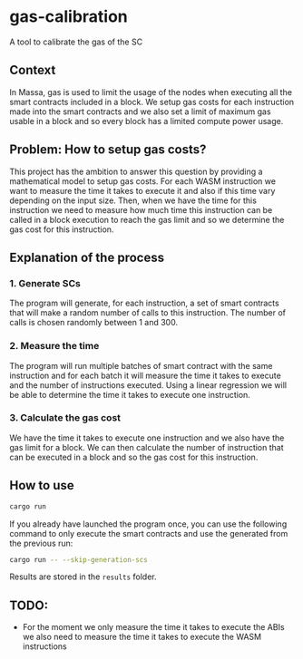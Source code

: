 # gas-calibration
A tool to calibrate the gas of the SC

## Context

In Massa, gas is used to limit the usage of the nodes when executing all the smart contracts included in a block. We setup gas costs for each instruction made into the smart contracts and we also set a limit of maximum gas usable in a block and so every block has a limited compute power usage.

## Problem: How to setup gas costs?

This project has the ambition to answer this question by providing a mathematical model to setup gas costs.
For each WASM instruction we want to measure the time it takes to execute it and also if this time vary depending on the input size. Then, when we have the time for this instruction we need to measure how much time this instruction can be called in a block execution to reach the gas limit and so we determine the gas cost for this instruction.

## Explanation of the process

### 1. Generate SCs

The program will generate, for each instruction, a set of smart contracts that will make a random number of calls to this instruction. The number of calls is chosen randomly between 1 and 300.

### 2. Measure the time

The program will run multiple batches of smart contract with the same instruction and for each batch it will measure the time it takes to execute and the number of instructions executed. Using a linear regression we will be able to determine the time it takes to execute one instruction.

### 3. Calculate the gas cost

We have the time it takes to execute one instruction and we also have the gas limit for a block. We can then calculate the number of instruction that can be executed in a block and so the gas cost for this instruction.


## How to use

```bash
cargo run
```

If you already have launched the program once, you can use the following command to only execute the smart contracts and use the generated from the previous run:

```bash
cargo run -- --skip-generation-scs
```

Results are stored in the `results` folder.

## TODO:

- For the moment we only measure the time it takes to execute the ABIs we also need to measure the time it takes to execute the WASM instructions